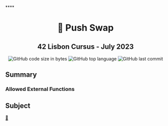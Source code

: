 ****<h1 align="center">
	📖 Push Swap
</h1>

<h2 align="center">
	42 Lisbon Cursus - July 2023
</h2>

<p align="center">
	<img alt="GitHub code size in bytes" src="https://img.shields.io/github/languages/code-size/MrFacundo/42-Philosophers?color=lightblue" />
	<img alt="GitHub top language" src="https://img.shields.io/github/languages/top/MrFacundo/42-Philosophers?color=blue" />
	<img alt="GitHub last commit" src="https://img.shields.io/github/last-commit/MrFacundo/42-Philosophers?color=green" />
</p>

## Summary


### Allowed External Functions


## Subject
[📗️](en.subject.pdf) 

